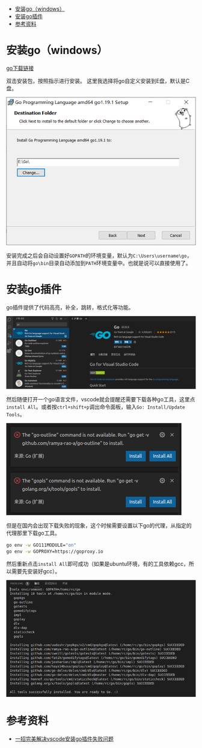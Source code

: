 - [安装go（windows）](#安装gowindows)
- [安装go插件](#安装go插件)
- [参考资料](#参考资料)

# 安装go（windows）

[go下载链接](https://golang.google.cn/doc/install)

双击安装包，按照指示进行安装。
这里我选择将go自定义安装到E盘，默认是C盘。

![install-go](install-go.png)

安装完成之后会自动设置好`GOPATH`的环境变量，默认为`C:\Users\username\go`，并且自动将`go\bin`目录自动添加到`PATH`环境变量中。也就是说可以直接使用了。

# 安装go插件

go插件提供了代码高亮，补全，跳转，格式化等功能。

![download-go-plugin](download-go-plugin.png)

然后随便打开一个go语言文件，vscode就会提醒还需要下载各种go工具，这里点`install All`。或者按`ctrl+shift+p`调出命令面板，输入`Go: Install/Update Tools`。

![install-go-commands](install-go-commands.png)

但是在国内会出现下载失败的现象，这个时候需要设置以下go的代理，从指定的代理那里下载go工具。

```bash
go env -w GO111MODULE="on"
go env -w GOPROXY=https://goproxy.io
```

然后重新点击`install All`即可成功（如果是ubuntu环境，有的工具依赖gcc，所以需要先安装好gcc）。

![all-tools-installed](all-tools-installed.png)

# 参考资料

- [一招完美解决vscode安装go插件失败问题](https://blog.csdn.net/qq_41065919/article/details/107710144)
